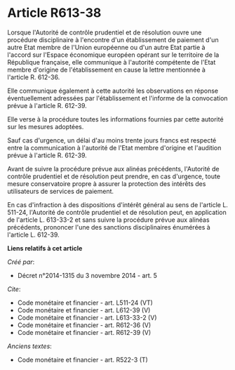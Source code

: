# Article R613-38

Lorsque l'Autorité de contrôle prudentiel et de résolution ouvre une procédure disciplinaire à l'encontre d'un établissement
de paiement d'un autre Etat membre de l'Union européenne ou d'un autre Etat partie à l'accord sur l'Espace économique
européen opérant sur le territoire de la République française, elle communique à l'autorité compétente de l'Etat membre
d'origine de l'établissement en cause la lettre mentionnée à l'article R. 612-36. 

Elle communique également à cette autorité les observations en réponse éventuellement adressées par l'établissement et
l'informe de la convocation prévue à l'article R. 612-39. 

Elle verse à la procédure toutes les informations fournies par cette autorité sur les mesures adoptées. 

Sauf cas d'urgence, un délai d'au moins trente jours francs est respecté entre la communication à l'autorité de l'Etat membre
d'origine et l'audition prévue à l'article R. 612-39. 

Avant de suivre la procédure prévue aux alinéas précédents, l'Autorité de contrôle prudentiel et de résolution peut prendre,
en cas d'urgence, toute mesure conservatoire propre à assurer la protection des intérêts des utilisateurs de services de
paiement. 

En cas d'infraction à des dispositions d'intérêt général au sens de l'article L. 511-24, l'Autorité de contrôle prudentiel et
de résolution peut, en application de l'article L. 613-33-2 et sans suivre la procédure prévue aux alinéas précédents,
prononcer l'une des sanctions disciplinaires énumérées à l'article L. 612-39.

**Liens relatifs à cet article**

_Créé par_:

  - Décret n°2014-1315 du 3 novembre 2014 - art. 5

_Cite_:

  - Code monétaire et financier - art. L511-24 (VT)
  - Code monétaire et financier - art. L612-39 (V)
  - Code monétaire et financier - art. L613-33-2 (V)
  - Code monétaire et financier - art. R612-36 (V)
  - Code monétaire et financier - art. R612-39 (V)

_Anciens textes_:

  - Code monétaire et financier - art. R522-3 (T)

